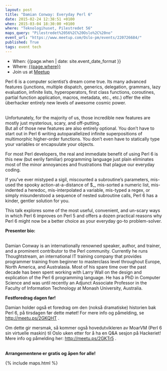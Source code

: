 ```yaml
---
layout: post
title: "Damian Conway: Everyday Perl 6"
date: 2015-02-24 12:38:51 +0100
when: 2015-03-04 18:30:00 +0100
where: "Teknologihuset, Pilestredet 56"
maps_query: "Pilestredet%2056%2C%20Oslo%2C%20no"
event_url: "https://www.meetup.com/Oslo-pm/events/220726684/"
published: True
tags: event tech
---
```


* When: {{page.when | date: site.event_date_format }}
* Where: [{{page.where}}]({{site.maps_url}}{{page.maps_query}})
* Join us at [Meetup]({{page.event_url}})

Perl 6 is a computer scientist’s dream come true. Its many advanced features (junctions, multiple dispatch, generics, delegation, grammars, lazy evaluation, infinite lists, hyperoperators, first class functions, coroutines, partial function application, macros, metadata, etc., etc.) offer the elite überhacker entirely new levels of awesome cosmic power.

<br>Unfortunately, for the majority of us, those incredible new features are mostly just mysterious, scary, and off-putting.<br>But all of those new features are also entirely optional. You don’t have to start out in Perl 6 writing autoparallelized infinite superpositions of multimorphic higher-order functions. You don’t even have to statically type your variables or encapsulate your objects.

For most Perl developers, the real and immediate benefit of using Perl 6 is this new (but eerily familiar) programming language just plain eliminates most of the minor annoyances and frustrations that plague our everyday coding.

If you’ve ever mistyped a sigil, miscounted a subroutine’s parameters, mis-used the spooky action-at-a-distance of $_, mis-sorted a numeric list, mis-indented a heredoc, mis-interpolated a variable, mis-typed a regex, or simply misunderstood a sequence of nested subroutine calls, Perl 6 has a kinder, gentler solution for you.

This talk explores some of the most useful, convenient, and un-scary ways in which Perl 6 improves on Perl 5 and offers a dozen practical reasons why Perl 6 might now be a better choice as your everyday go-to problem-solver.<b><br></b>

<b>Presenter bio:</b>

<br>Damian Conway is an internationally renowned speaker, author, and trainer, and a prominent contributor to the Perl community. Currently he runs Thoughtstream, an international IT training company that provides programmer training from beginner to masterclass level throughout Europe, North America, and Australasia. Most of his spare time over the past decade has been spent working with Larry Wall on the design and explication of the Perl 6 programming language. He has a PhD in Computer Science and was until recently an Adjunct Associate Professor in the Faculty of Information Technology at Monash University, Australia.

<b>Festforedrag dagen før!</b>

Damian holder også et foredrag om den (nokså dramatiske) historien bak Perl 6, på tirsdagen før dette møtet! For mere info og påmelding, se <a href="http://meetu.ps/2GKQHT"><a class="linkified" href="http://meetu.ps/2GKQHT">http://meetu.ps/2GKQHT</a></a> .

Om dette gir mersmak, så kommer også hovedutvikleren av MoarVM (Perl 6 sin virtuelle maskin) til Oslo uken etter for å ha en Q&amp;A sesjon på Hackeriet! Mere info og påmelding her: <a href="http://meetu.ps/2GKTr5"><a class="linkified" href="http://meetu.ps/2GKTr5">http://meetu.ps/2GKTr5</a></a> .

<br><b>Arrangementene er gratis og åpen for alle!</b>

{% include maps.html %}